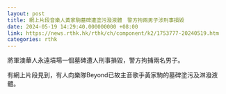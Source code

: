 ```yaml
---
layout: post
title: 網上片段音樂人黃家駒墓碑遭塗污潑液體　警方拘兩男子涉刑事損毀
date: 2024-05-19 14:29:40.000000000 +08:00
link: https://news.rthk.hk/rthk/ch/component/k2/1753777-20240519.htm
categories: rthk
---
```


將軍澳華人永遠墳場一個墓碑遭人刑事損毀，警方拘捕兩名男子。

有網上片段見到，有人向樂隊Beyond已故主音歌手黃家駒的墓碑塗污及淋潑液體。
